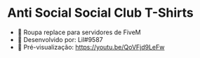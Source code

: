 # Anti Social Social Club T-Shirts
- 👕 Roupa replace para servidores de FiveM
- 🔨 Desenvolvido por: Lil#9587
- 👀 Pré-visualização: https://youtu.be/QoVFjd9LeFw
